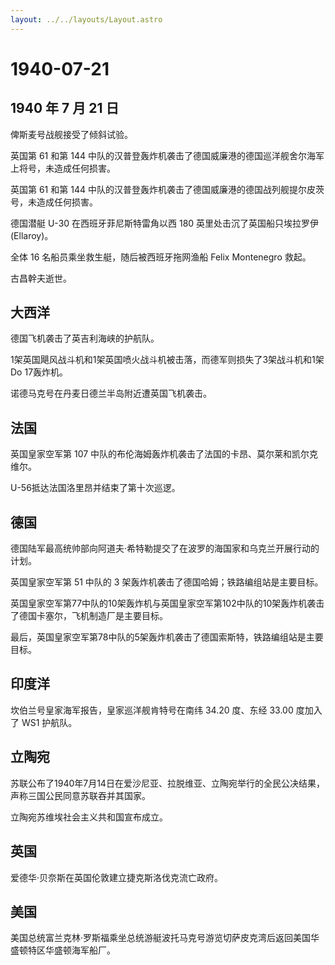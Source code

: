 ```yaml
---
layout: ../../layouts/Layout.astro
---
```


# 1940-07-21

## 1940 年 7 月 21 日

俾斯麦号战舰接受了倾斜试验。

英国第 61 和第 144
中队的汉普登轰炸机袭击了德国威廉港的德国巡洋舰舍尔海军上将号，未造成任何损害。

英国第 61 和第 144
中队的汉普登轰炸机袭击了德国威廉港的德国战列舰提尔皮茨号，未造成任何损害。

德国潜艇 U-30 在西班牙菲尼斯特雷角以西 180 英里处击沉了英国船只埃拉罗伊
(Ellaroy)。

全体 16 名船员乘坐救生艇，随后被西班牙拖网渔船 Felix Montenegro 救起。

古昌幹夫逝世。

## 大西洋

德国飞机袭击了英吉利海峡的护航队。

1架英国飓风战斗机和1架英国喷火战斗机被击落，而德军则损失了3架战斗机和1架Do
17轰炸机。

诺德马克号在丹麦日德兰半岛附近遭英国飞机袭击。

## 法国

英国皇家空军第 107
中队的布伦海姆轰炸机袭击了法国的卡昂、莫尔莱和凯尔克维尔。

U-56抵达法国洛里昂并结束了第十次巡逻。

## 德国

德国陆军最高统帅部向阿道夫·希特勒提交了在波罗的海国家和乌克兰开展行动的计划。

英国皇家空军第 51 中队的 3
架轰炸机袭击了德国哈姆；铁路编组站是主要目标。

英国皇家空军第77中队的10架轰炸机与英国皇家空军第102中队的10架轰炸机袭击了德国卡塞尔，飞机制造厂是主要目标。

最后，英国皇家空军第78中队的5架轰炸机袭击了德国索斯特，铁路编组站是主要目标。

## 印度洋

坎伯兰号皇家海军报告，皇家巡洋舰肯特号在南纬 34.20 度、东经 33.00
度加入了 WS1 护航队。

## 立陶宛

苏联公布了1940年7月14日在爱沙尼亚、拉脱维亚、立陶宛举行的全民公决结果，声称三国公民同意苏联吞并其国家。

立陶宛苏维埃社会主义共和国宣布成立。

## 英国

爱德华·贝奈斯在英国伦敦建立捷克斯洛伐克流亡政府。

## 美国

美国总统富兰克林·罗斯福乘坐总统游艇波托马克号游览切萨皮克湾后返回美国华盛顿特区华盛顿海军船厂。